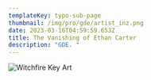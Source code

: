 ```yaml
---
templateKey: typo-sub-page
thumbnail: /img/pro/gde/artist_inz.png
date: 2023-03-16T04:59:59.653Z
title: The Vanishing of Ethan Carter
description: "GDE. "
---
```


![Witchfire Key Art](/img/pro/gde/artist_inz.png)

